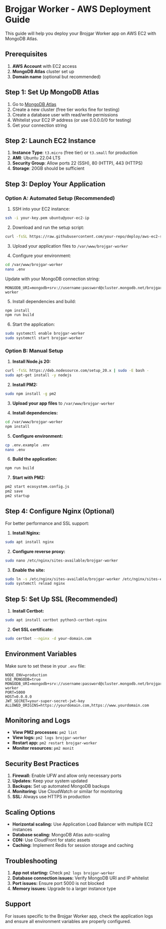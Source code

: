 # Brojgar Worker - AWS Deployment Guide

This guide will help you deploy your Brojgar Worker app on AWS EC2 with MongoDB Atlas.

## Prerequisites

1. **AWS Account** with EC2 access
2. **MongoDB Atlas** cluster set up
3. **Domain name** (optional but recommended)

## Step 1: Set Up MongoDB Atlas

1. Go to [MongoDB Atlas](https://cloud.mongodb.com/)
2. Create a new cluster (free tier works fine for testing)
3. Create a database user with read/write permissions
4. Whitelist your EC2 IP address (or use 0.0.0.0/0 for testing)
5. Get your connection string

## Step 2: Launch EC2 Instance

1. **Instance Type**: `t3.micro` (free tier) or `t3.small` for production
2. **AMI**: Ubuntu 22.04 LTS
3. **Security Group**: Allow ports 22 (SSH), 80 (HTTP), 443 (HTTPS)
4. **Storage**: 20GB should be sufficient

## Step 3: Deploy Your Application

### Option A: Automated Setup (Recommended)

1. SSH into your EC2 instance:
```bash
ssh -i your-key.pem ubuntu@your-ec2-ip
```

2. Download and run the setup script:
```bash
curl -fsSL https://raw.githubusercontent.com/your-repo/deploy/aws-ec2-setup.sh | bash
```

3. Upload your application files to `/var/www/brojgar-worker`

4. Configure your environment:
```bash
cd /var/www/brojgar-worker
nano .env
```

Update with your MongoDB connection string:
```env
MONGODB_URI=mongodb+srv://username:password@cluster.mongodb.net/brojgar-worker
```

5. Install dependencies and build:
```bash
npm install
npm run build
```

6. Start the application:
```bash
sudo systemctl enable brojgar-worker
sudo systemctl start brojgar-worker
```

### Option B: Manual Setup

1. **Install Node.js 20:**
```bash
curl -fsSL https://deb.nodesource.com/setup_20.x | sudo -E bash -
sudo apt-get install -y nodejs
```

2. **Install PM2:**
```bash
sudo npm install -g pm2
```

3. **Upload your app files** to `/var/www/brojgar-worker`

4. **Install dependencies:**
```bash
cd /var/www/brojgar-worker
npm install
```

5. **Configure environment:**
```bash
cp .env.example .env
nano .env
```

6. **Build the application:**
```bash
npm run build
```

7. **Start with PM2:**
```bash
pm2 start ecosystem.config.js
pm2 save
pm2 startup
```

## Step 4: Configure Nginx (Optional)

For better performance and SSL support:

1. **Install Nginx:**
```bash
sudo apt install nginx
```

2. **Configure reverse proxy:**
```bash
sudo nano /etc/nginx/sites-available/brojgar-worker
```

3. **Enable the site:**
```bash
sudo ln -s /etc/nginx/sites-available/brojgar-worker /etc/nginx/sites-enabled/
sudo systemctl reload nginx
```

## Step 5: Set Up SSL (Recommended)

1. **Install Certbot:**
```bash
sudo apt install certbot python3-certbot-nginx
```

2. **Get SSL certificate:**
```bash
sudo certbot --nginx -d your-domain.com
```

## Environment Variables

Make sure to set these in your `.env` file:

```env
NODE_ENV=production
USE_MONGODB=true
MONGODB_URI=mongodb+srv://username:password@cluster.mongodb.net/brojgar-worker
PORT=5000
HOST=0.0.0.0
JWT_SECRET=your-super-secret-jwt-key
ALLOWED_ORIGINS=https://yourdomain.com,https://www.yourdomain.com
```

## Monitoring and Logs

- **View PM2 processes:** `pm2 list`
- **View logs:** `pm2 logs brojgar-worker`
- **Restart app:** `pm2 restart brojgar-worker`
- **Monitor resources:** `pm2 monit`

## Security Best Practices

1. **Firewall:** Enable UFW and allow only necessary ports
2. **Updates:** Keep your system updated
3. **Backups:** Set up automated MongoDB backups
4. **Monitoring:** Use CloudWatch or similar for monitoring
5. **SSL:** Always use HTTPS in production

## Scaling Options

- **Horizontal scaling:** Use Application Load Balancer with multiple EC2 instances
- **Database scaling:** MongoDB Atlas auto-scaling
- **CDN:** Use CloudFront for static assets
- **Caching:** Implement Redis for session storage and caching

## Troubleshooting

1. **App not starting:** Check `pm2 logs brojgar-worker`
2. **Database connection issues:** Verify MongoDB URI and IP whitelist
3. **Port issues:** Ensure port 5000 is not blocked
4. **Memory issues:** Upgrade to a larger instance type

## Support

For issues specific to the Brojgar Worker app, check the application logs and ensure all environment variables are properly configured.